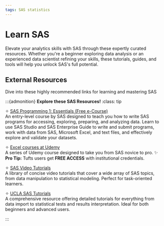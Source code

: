 ```yaml
---
tags: SAS statistics
---
```



# Learn SAS

Elevate your analytics skills with SAS through these expertly curated resources. Whether you're a beginner exploring data analysis or an experienced data scientist refining your skills, these tutorials, guides, and tools will help you unlock SAS's full potential.

## External Resources
Dive into these highly recommended links for learning and mastering SAS

:::{admonition} **Explore these SAS Resources!**
:class: tip  

✧ [SAS Programming 1: Essentials (Free e-Course)](https://learn.sas.com/course/view.php?id=118)  
    An entry-level course by SAS designed to teach you how to write SAS programs for accessing, exploring, preparing, and analyzing data. Learn to use SAS Studio and SAS Enterprise Guide to write and submit programs, work with data from SAS, Microsoft Excel, and text files, and effectively explore and validate your datasets.

✧ [Excel courses at Udemy](https://www.udemy.com/courses/search/?src=ukw&q=SAS)  
   A series of Udemy course designed to take you from SAS novice to pro.
   ✨ **Pro Tip:** Tufts users get **FREE ACCESS** with institutional credentials. 

✧ [SAS Video Tutorials](https://video.sas.com/category/videos/)  
   A library of concise video tutorials that cover a wide array of SAS topics, from data manipulation to statistical modeling. Perfect for task-oriented learners.

✧ [UCLA SAS Tutorials](https://stats.oarc.ucla.edu/sas/modules/)  
   A comprehensive resource offering detailed tutorials for everything from data import to statistical tests and results interpretation. Ideal for both beginners and advanced users.

:::
